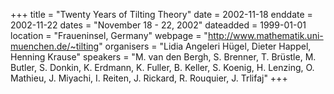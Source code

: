 +++
title = "Twenty Years of Tilting Theory"
date = 2002-11-18
enddate = 2002-11-22
dates = "November 18 - 22, 2002"
dateadded = 1999-01-01
location = "Fraueninsel, Germany"
webpage = "http://www.mathematik.uni-muenchen.de/~tilting"
organisers = "Lidia Angeleri Hügel, Dieter Happel, Henning Krause"
speakers = "M. van den Bergh, S. Brenner, T. Brüstle, M. Butler, S. Donkin, K. Erdmann, K. Fuller, B. Keller, S. Koenig, H. Lenzing, O. Mathieu, J. Miyachi, I. Reiten, J. Rickard, R. Rouquier, J. Trlifaj"
+++
